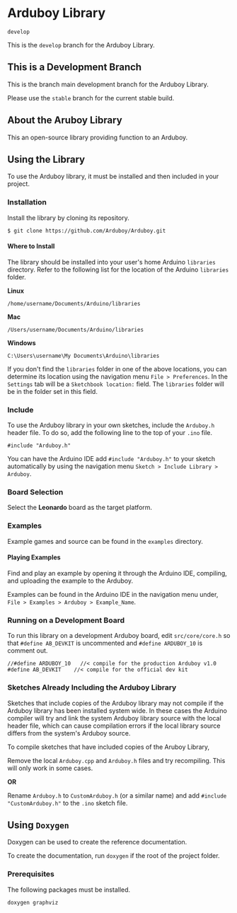 Arduboy Library
===============

`develop`

This is the `develop` branch for the Arduboy Library.

## This is a Development Branch

This is the branch main development branch for the Arduboy Library.

Please use the `stable` branch for the current stable build.

## About the Aruboy Library

This an open-source library providing function to an Arduboy.

## Using the Library

To use the Arduboy library, it must be installed and then included in your
project.

### Installation

Install the library by cloning its repository.

```
$ git clone https://github.com/Arduboy/Arduboy.git
```

#### Where to Install

The library should be installed into your user's home Arduino `libraries` 
directory. Refer to the following list for the location of the Arduino
`libraries` folder.

**Linux**

    /home/username/Documents/Arduino/libraries

**Mac**

    /Users/username/Documents/Arduino/libraries

**Windows**

    C:\Users\username\My Documents\Arduino\libraries

If you don't find the `libraries` folder in one of the above locations, you can
determine its location using the navigation menu `File > Preferences`. In the
`Settings` tab will be a `Sketchbook location:` field. The `libraries` folder
will be in the folder set in this field.

### Include

To use the Arduboy library in your own sketches, include the `Arduboy.h` header
file. To do so, add the following line to the top of your `.ino` file.

    #include "Arduboy.h"

You can have the Arduino IDE add `#include "Arduboy.h"` to your sketch 
automatically by using the navigation menu `Sketch > Include Library > Arduboy`.

### Board Selection

Select the **Leonardo** board as the target platform.

### Examples

Example games and source can be found in the `examples` directory.

#### Playing Examples

Find and play an example by opening it through the Arduino IDE, compiling, 
and uploading the example to the Arduboy.

Examples can be found in the Arduino IDE in the navigation menu under, 
`File > Examples > Arduboy > Example_Name`.

### Running on a Development Board

To run this library on a development Arduboy board, edit `src/core/core.h` so 
that `#define AB_DEVKIT` is uncommented and `#define ARDUBOY_10` is comment out.

    //#define ARDUBOY_10   //< compile for the production Arduboy v1.0
    #define AB_DEVKIT    //< compile for the official dev kit

### Sketches Already Including the Arduboy Library

Sketches that include copies of the Arduboy library may not compile if the
Arduboy library has been installed system wide. In these cases the Arduino 
compiler will try and link the system Arduboy library source with the local 
header file, which can cause compilation errors if the local library source 
differs from the system's Arduboy source.

To compile sketches that have included copies of the Aruboy Library,

Remove the local `Arduboy.cpp` and `Arduboy.h` files and try recompiling. 
This will only work in some cases.

**OR**

Rename `Arduboy.h` to `CustomArduboy.h` (or a similar name) and add
`#include "CustomArduboy.h"` to the `.ino` sketch file. 

## Using `Doxygen`

Doxygen can be used to create the reference documentation.

To create the documentation, run `doxygen` if the root of the project folder.

### Prerequisites

The following packages must be installed.

    doxygen graphviz
